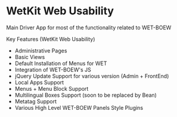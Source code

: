 WetKit Web Usability
====================
Main Driver App for most of the functionality related to WET-BOEW

Key Features (WetKit Web Usability)
* Administrative Pages
* Basic Views
* Default Installation of Menus for WET
* Integration of WET-BOEW's JS
* jQuery Update Support for various version (Admin + FrontEnd)
* Local Apps Support
* Menus + Menu Block Support
* Multilingual Boxes Support (soon to be replaced by Bean)
* Metatag Support
* Various High Level WET-BOEW Panels Style Plugins